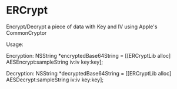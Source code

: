# ERCrypt
Encrypt/Decrypt a piece of data with Key and IV using Apple's CommonCryptor


Usage:

Encryption:
NSString *encryptedBase64String = [[ERCryptLib alloc] AESEncrypt:sampleString iv:iv key:key];

Decryption:
NSString *decryptedBase64String = [[ERCryptLib alloc] AESDecrypt:sampleString iv:iv key:key];
